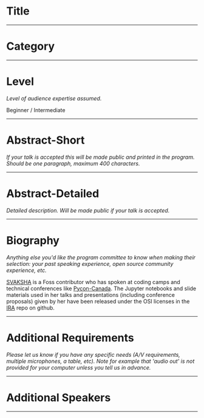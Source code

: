 # Title

----

# Category

----

# Level
*Level of audience expertise assumed.*

Beginner / Intermediate

----

# Abstract-Short 
*If your talk is accepted this will be made public and printed in the program. Should be one paragraph, maximum 400 characters.*


----

# Abstract-Detailed
*Detailed description. Will be made public if your talk is accepted.*

----

# Biography
*Anything else you'd like the program committee to know when making their selection: your past speaking experience, open source community experience, etc.*

[SVAKSHA](http://svaksha.com/pages/Bio) is a Foss contributor who has spoken at coding camps and technical conferences like [Pycon-Canada](http://2012.pycon.ca/talk/29). The Jupyter notebooks and slide materials used in her talks and presentations (including conference proposals) given by her have been released under the OSI licenses in the [IRA](http://svaksha.github.io/ira) repo on github.


----

# Additional Requirements
*Please let us know if you have any specific needs (A/V requirements, multiple microphones, a table, etc). Note for example that 'audio out' is not provided for your computer unless you tell us in advance.*

----

# Additional Speakers

----

